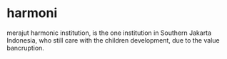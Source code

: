 # harmoni
merajut harmonic institution, is the one institution in Southern Jakarta Indonesia, who still care with the children
development, due to the value bancruption. 
